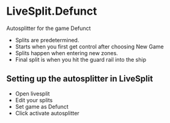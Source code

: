 # LiveSplit.Defunct
Autosplitter for the game Defunct

- Splits are predetermined.
- Starts when you first get control after choosing New Game
- Splits happen when entering new zones.
- Final split is when you hit the guard rail into the ship

## Setting up the autosplitter in LiveSplit
- Open livesplit
- Edit your splits
- Set game as Defunct
- Click activate autosplitter